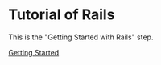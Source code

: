 # Tutorial of Rails

This is the "Getting Started with Rails" step.

[Getting Started](https://guides.rubyonrails.org/getting_started.html)
